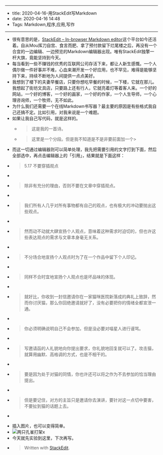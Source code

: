 - --
- title: 2020-04-16-用StackEdit写Markdown
- date: 2020-04-16 14:48
- Tags: Markdown,程序,应用,写作
- --  
- 很有意思的是，[StackEdit – In-browser Markdown editor](https://stackedit.io/)这个平台如今还活着。自从Mou挥刀自宫、食言而肥、拿了预付款留下烂尾楼之后，再没有一个合宜的一边编辑、一边预览的Markdown编辑器出现。唯有StackEdit独擎一杆大旗，竟能坚持到今天。
- 每当看到一些不赚钱的优秀的互联网公司存活下来，都让人新生感慨。一个人偶尔做一件好事并不难，心血来潮开发一个好应用，也不罕见，难得是能够坚持下来，持续不断地为人间提供一点点美好。
- 我想到了楼下的夫妻早餐店，只要你想吃早餐的时候，一下楼，它就在那儿。我想起了街坊文具店，只要路上还有行人，它就亮着灯等着客人来。一个好的网站，一个好的博客，一个好的画家，一个好的作家，一个人生导师，一个心理咨询师，一个牧师，无不如此。
- 为什么我们还需要一个在线Markdown书写器？最主要的原因是有些格式我自己还搞不定。比如引用，对我来说是一个难题。
- 如果让我自己写代码，就是这样的。
    - > 这是我的一首诗。
    - > 这里是一个分段。但是我不知道是不是非要前面加一个>
- 而这一切通过编辑器则可以简单处理，我先把需要引用的文字打到下面，然后全部选中，再点击编辑器上的「引用」，结果就是下面这样：
- > 5.17 不要穿插观点
- > 
- > 除非有充分的理由，否则不要在文章中穿插观点。
- > 
- > 我们所有人几乎对所有事物都有自己的观点，也有极大的冲动要抛出这些观点。
- > 
- > 然而动不动就大肆宣扬个人观点，意味着这种需求时迫切的，但也许这些表达观点的需求与文章本身毫无关系。
- > 
- > 不分场合地宣扬个人观点时为了在一个作品中留下个人印记。
- > 
- > 同样不合时宜地宣扬个人观点也是坏品味的体现。
- > 
- > 就好比，你收到一封信邀请你在一家猫咪医院新落成的典礼上致辞，然而你讨厌猫，那么你回绝邀请就好了，没有必要把你的情绪全都宣泄一通。
- > 
- > 你必须明确说明自己不会参加，但是没必要对喵星人进行谩骂。
- > 
- > 写邀请函的人礼貌地向你提出要求，你礼貌地回复就可以了。攻击猫，就算用幽默、高格调的方式，也是不相干的。
- > 
- > 要是因为处于对猫的同情，你也许还可以将之作为不去参加的恰当理由提出。
- > 
- > 但是要记住，对方的主旨只是邀请你去演讲，要针对这一点切中要害，不要扯到猫的话题上去。
- > 
- 插入图片，也可以变得简单。
- ![两只孔雀打架](https://i.loli.net/2020/04/16/HfPrVtCSUqX1vs6.jpg)x
- 今天就先实验到这里，下次再写。
- > Written with [StackEdit](https://stackedit.io/).
